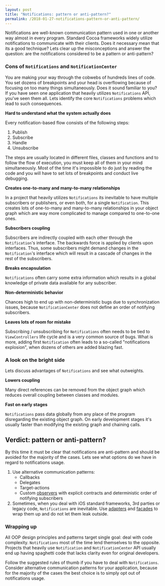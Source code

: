 ```yaml
---
layout: post
title: "Notifications: pattern or anti-pattern?"
permalink: /2018-01-27-notifications-pattern-or-anti-pattern/
---
```


Notifications are well-known communication pattern used in one or another way almost in every program. Standard Cocoa frameworks widely utilize notifications to communicate with their clients. Does it necessary mean that its a good technique? Lets clear up the misconceptions and answer the question: are the notifications considered to be a pattern or anti-pattern?

### Cons of `Notifications` and `NotificationCenter`

You are making your way through the cobwebs of hundreds lines of code. You set dozens of breakpoints and your head is overflowing because of focusing on too many things simultaneously. Does it sound familiar to you? If you have seen one application that heavily utilizes `Notifications` API, you've seen them all. Lets identify the core `Notifications` problems which lead to such consequences.

**Hard to understand what the system actually does**

Every notification-based flow consists of the following steps:  

1. Publish
2. Subscribe
3. Handle
4. Unsubscribe

The steps are usually located in different files, classes and functions and to follow the flow of execution, you must keep all of them in your mind simultaneously. Most of the time it's impossible to do just by reading the code and you will have to set lots of breakpoints and conduct live debugging.

**Creates one-to-many and many-to-many relationships**

In a project that heavily utilizes `Notifications` its inevitable to have multiple subscribers or publishers, or even both, for a single `Notification`. This creates lots of one-to-many and many-to-many relationships in your object graph which are way more complicated to manage compared to one-to-one ones.

**Subscribers coupling**

Subscribers are indirectly coupled with each other through the `Notification`'s interface. The backwards force is applied by clients upon interfaces. Thus, some subscribers might demand changes in the `Notification`'s interface which will result in a cascade of changes in the rest of the subscribers.

**Breaks encapsulation**

`Notifications` often carry some extra information which results in a global knowledge of private data available for any subscriber.

**Non-deterministic behavior**

Chances high to end up with non-deterministic bugs due to synchronization issues, because `NotificationCenter` does not define an order of notifying subscribers.

**Leaves lots of room for mistake**
 
Subscribing / unsubscribing for `Notifications` often needs to be tied to `ViewControllers` life cycle and is a very common source of bugs. What is more, adding first `Notification` often leads to a so-called "notifications explosion", when dozens of others are added blazing fast.

### A look on the bright side

Lets discuss advantages of `Notifications` and see what outweights.

**Lowers coupling**

Many direct references can be removed from the object graph which reduces overall coupling between classes and modules.

**Fast on early stages**

`Notifications` pass data globally from any place of the program disregarding the existing object graph. On early development stages it's usually faster than modifying the existing graph and chaining calls.

## Verdict: pattern or anti-pattern?

By this time it must be clear that notifications are anti-pattern and should be avoided for the majority of the cases. Lets see what options do we have in regard to notifications usage.

1. Use alternative communication patterns:
    * Callbacks
    * Delegates
    * Target-actions
    * Custom [observers][observer-def] with explicit contracts and deterministic order of notifying subscribers
2. Sometimes, when you deal with iOS standard frameworks, 3rd parties or legacy code, `Notifications` are inevitable. Use [adapters][adapter-def] and [facades][facade-def] to wrap them up and do not let them leak outside.

### Wrapping up

All OOP design principles and patterns target single goal: deal with code complexity. `Notifications` most of the time lend themselves to the opposite. Projects that heavily use `Notification` and `NotificationCenter` API usually end up having spaghetti code that lacks clarity even for original developers.

Follow the suggested rules of thumb if you have to deal with `Notifications`. Consider alternative communication patterns for your application, because for the majority of the cases the best choice is to simply opt out of notifications usage.

[adapter-def]: https://en.wikipedia.org/wiki/Adapter_pattern
[facade-def]: https://en.wikipedia.org/wiki/Facade_pattern
[observer-def]: https://en.wikipedia.org/wiki/Observer_pattern